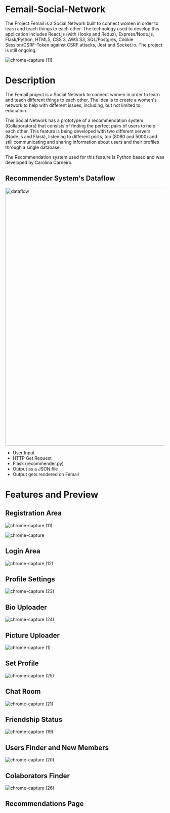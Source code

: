 # Femail-Social-Network
The Project Femail is a Social Network built to connect women in order to learn and teach things to each other. The technology used to develop this application includes React.js (with Hooks and Redux), Express/Node.js, Flask/Python, HTML5, CSS 3, AWS S3, SQL/Postgres, Cookie Session/CSRF-Token against CSRF attacks, Jest and Socket.io. The project is still ongoing. 

![chrome-capture (11)](https://user-images.githubusercontent.com/50359290/67096796-28f68880-f1b9-11e9-9fd3-1499ef86f141.gif)

# Description
The Femail project is a Social Network to connect women in order to learn and teach different things to each other. The idea is to create a women's network to help with different issues, including, but not limited to, education. 

This Social Network has a prototype of a recommendation system (Collaborators) that consists of finding the perfect pairs of users to help each other. This feature is being developed with two different servers (Node.js and Flask), listening to different ports, too (8080 and 5000) and still communicating and sharing information about users and their profiles through a single database.

The Recommendation system used for this feature is Python based and was developed by Carolina Carneiro.

## Recommender System's Dataflow

<img width="815" alt="dataflow" src="https://user-images.githubusercontent.com/50359290/67096070-a28d7700-f1b7-11e9-9683-b35683b14691.PNG">

- User Input
- HTTP Get Request
- Flask (recommender.py)
- Output as a JSON file
- Output gets rendered on Femail


# Features and Preview

## Registration Area

![chrome-capture (11)](https://user-images.githubusercontent.com/50359290/67096796-28f68880-f1b9-11e9-9fd3-1499ef86f141.gif)

![chrome-capture](https://user-images.githubusercontent.com/50359290/67206363-c9df8080-f411-11e9-9446-3fd8ee61d7f0.jpg)

## Login Area 

![chrome-capture (12)](https://user-images.githubusercontent.com/50359290/67206883-c7315b00-f412-11e9-9999-6371e03d4ac4.gif)

## Profile Settings 
![chrome-capture (23)](https://user-images.githubusercontent.com/50359290/67682390-8cd63980-f98f-11e9-84fb-e87ffbf04ebe.gif)

## Bio Uploader

![chrome-capture (24)](https://user-images.githubusercontent.com/50359290/67683084-f7d44000-f990-11e9-96b3-26f85c9b5ded.gif)

## Picture Uploader 
![chrome-capture (1)](https://user-images.githubusercontent.com/50359290/67685902-27d21200-f996-11e9-9cf6-b885f1362de1.gif)

## Set Profile
![chrome-capture (25)](https://user-images.githubusercontent.com/50359290/67683568-e50e3b00-f991-11e9-8d27-ea486f063f11.gif)

## Chat Room 
![chrome-capture (21)](https://user-images.githubusercontent.com/50359290/67602807-bd438b00-f777-11e9-920d-5d028983a467.gif)

## Friendship Status
![chrome-capture (19)](https://user-images.githubusercontent.com/50359290/67406866-f1bc1900-f5b6-11e9-8018-ab9d47597262.gif)

## Users Finder and New Members
![chrome-capture (20)](https://user-images.githubusercontent.com/50359290/67601157-fe39a080-f773-11e9-87c5-736e0f9ea4d9.gif)

## Colaborators Finder
![chrome-capture (26)](https://user-images.githubusercontent.com/50359290/67684216-0e7b9680-f993-11e9-90d9-b3663070a47e.gif)

## Recommendations Page






